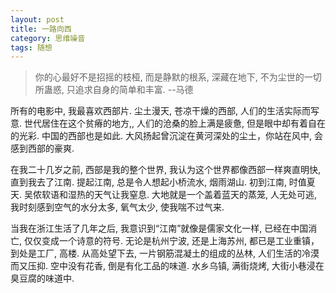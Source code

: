 ```yaml
---
layout: post
title: 一路向西
category: 思维噪音
tags: 随想
---
```

> 你的心最好不是招摇的枝桠, 而是静默的根系, 深藏在地下, 不为尘世的一切所蛊惑, 只追求自身的简单和丰富. --马德

所有的电影中, 我最喜欢西部片. 尘土漫天, 苍凉干燥的西部, 人们的生活实际而写意. 世代居住在这个贫瘠的地方,, 人们的沧桑的脸上满是疲惫, 但是眼中却有着自在的光彩. 中国的西部也是如此. 大风扬起曾沉淀在黄河深处的尘土，你站在风中, 会感到西部的豪爽. 

在我二十几岁之前, 西部是我的整个世界, 我认为这个世界都像西部一样爽直明快, 直到我去了江南. 提起江南, 总是令人想起小桥流水, 烟雨湖山. 初到江南, 时值夏天. 吴侬软语和湿热的天气让我窒息. 大地就是一个盖着蓝天的蒸笼, 人无处可逃, 我时刻感到空气的水分太多, 氧气太少, 使我喘不过气来. 

当我在浙江生活了几年之后, 我意识到“江南”就像是儒家文化一样, 已经在中国消亡, 仅仅变成一个诗意的符号. 无论是杭州宁波, 还是上海苏州, 都已是工业重镇，到处是工厂, 高楼. 从高处望下去, 一片钢筋混凝土的组成的丛林, 人们生活的冷漠而又压抑. 空中没有花香, 倒是有化工品的味道. 水乡乌镇, 满街烧烤, 大街小巷浸在臭豆腐的味道中.

